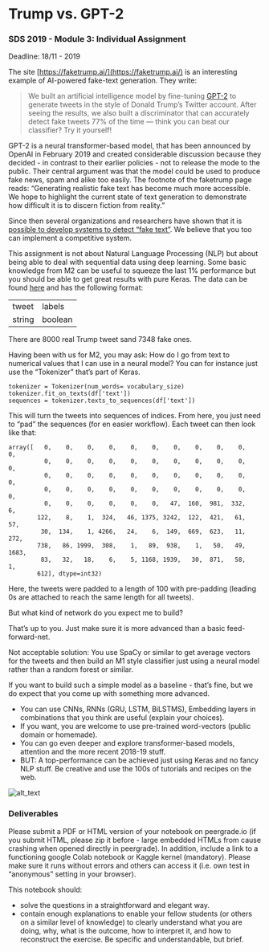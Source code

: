 # Trump vs. GPT-2


### SDS 2019 - Module 3: Individual Assignment

Deadline: 18/11 - 2019

The site [https://faketrump.ai/](https://faketrump.ai/) is an interesting example of AI-powered fake-text generation. They write:

>We built an artificial intelligence model by fine-tuning [GPT-2](https://openai.com/blog/better-language-models/) to generate tweets in the style of Donald Trump’s Twitter account. After seeing the results, we also built a discriminator that can accurately detect fake tweets 77% of the time — think you can beat our classifier? Try it yourself!

GPT-2 is a neural transformer-based model, that has been announced by OpenAI in February 2019 and created considerable discussion because they decided - in contrast to their earlier policies - not to release the mode to the public. Their central argument was that the model could be used to produce fake news, spam and alike too easily. The footnote of the faketrump page reads: “Generating realistic fake text has become much more accessible. We hope to highlight the current state of text generation to demonstrate how difficult it is to discern fiction from reality.”

Since then several organizations and researchers have shown that it is [possible to develop systems to detect “fake text”](https://www.theguardian.com/technology/2019/jul/04/ai-fake-text-gpt-2-concerns-false-information). We believe that you too can implement a competitive system.

This assignment is not about Natural Language Processing (NLP) but about being able to deal with sequential data using deep learning. Some basic knowledge from M2 can be useful to squeeze the last 1% performance but you should be able to get great results with pure Keras. The data can be found [here](https://github.com/DeepLearnI/trump_tweet_classifier/raw/master/code/tweet_labels.csv) and has the following format:


<table>
  <tr>
   <td>tweet
   </td>
   <td>labels
   </td>
  </tr>
  <tr>
   <td>string
   </td>
   <td>boolean
   </td>
  </tr>
</table>


There are 8000 real Trump tweet sand 7348 fake ones.

Having been with us for M2, you may ask: How do I go from text to numerical values that I can use in a neural model?
You can for instance just use the “Tokenizer” that’s part of Keras. 


```vocabulary_size = 5000
tokenizer = Tokenizer(num_words= vocabulary_size)
tokenizer.fit_on_texts(df['text'])
sequences = tokenizer.texts_to_sequences(df['text'])
```
This will turn the tweets into sequences of indices. From here, you just need to “pad” the sequences (for en easier workflow).
Each tweet can then look like that:

```
array([   0,    0,    0,    0,    0,    0,    0,    0,    0,    0,    0,
          0,    0,    0,    0,    0,    0,    0,    0,    0,    0,    0,
          0,    0,    0,    0,    0,    0,    0,    0,    0,    0,    0,
          0,    0,    0,    0,    0,    0,    0,    0,    0,    0,    0,
          0,    0,    0,    0,    0,    0,   47,  160,  981,  332,    6,
        122,    8,    1,  324,   46, 1375, 3242,  122,  421,   61,   57,
         30,  134,    1, 4266,   24,    6,  149,  669,  623,   11,  272,
        738,   86, 1999,  308,    1,   89,  938,    1,   50,   49, 1683,
         83,   32,   18,    6,    5, 1168, 1939,   30,  871,   58,    1,
        612], dtype=int32)
```
Here, the tweets were padded to a length of 100 with pre-padding (leading 0s are attached to reach the same length for all tweets).

But what kind of network do you expect me to build?

That’s up to you. Just make sure it is more advanced than a basic feed-forward-net.

Not acceptable solution: You use SpaCy or similar to get average vectors for the tweets and then build an M1 style classifier just using a neural model rather than a random forest or similar.

If you want to build such a simple model as a baseline - that’s fine, but we do expect that you come up with something more advanced.


*   You can use CNNs, RNNs (GRU, LSTM, BiLSTMS), Embedding layers in combinations that you think are useful (explain your choices). 
*   If you want, you are welcome to use pre-trained word-vectors (public domain or homemade). 
*   You can go even deeper and explore transformer-based models, attention and the more recent 2018-19 stuff. 
*   BUT: A top-performance can be achieved just using Keras and no fancy NLP stuff. Be creative and use the 100s of tutorials and recipes on the web.

![alt_text](https://pbs.twimg.com/media/EI7DWlmXsAAwCte?format=jpg&name=4096x4096)



### Deliverables

Please submit a PDF or HTML version of your notebook on peergrade.io (if you submit HTML, please zip it before - large embedded HTMLs from cause crashing when opened directly in peergrade). In addition, include a link to a functioning google Colab notebook or Kaggle kernel (mandatory). Please make sure it runs without errors and others can access it (i.e. own test in “anonymous” setting in your browser).

This notebook should:


*   solve the questions in a straightforward and elegant way.
*   contain enough explanations to enable your fellow students (or others on a similar level of knowledge) to clearly understand what you are doing, why, what is the outcome, how to interpret it, and how to reconstruct the exercise. Be specific and understandable, but brief.
